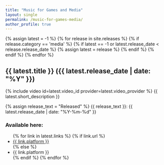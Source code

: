 ```yaml
---
title: "Music for Games and Media"
layout: single
permalink: /music-for-games-media/
author_profile: true
---
```

{% assign latest = -1 %}
{% for release in site.releases %}
  {% if release.category == 'media' %}
    {% if latest == -1 or latest.release_date < release.release_date %}
      {% assign latest = release %}
    {% endif %}
  {% endif %}
{% endfor %}
## {{ latest.title }} ({{ latest.release_date | date: "%Y" }})
{% include video id=latest.video_id provider=latest.video_provider %}
{{ latest.short_description }}

{% assign release_text = "Released" %}
{{ release_text }}: {{ latest.release_date | date: "%Y-%m-%d" }}

### Available here:
<ul>
{% for link in latest.links %}
  {% if link.url %}
    <li><a href = "{{ link.url }}">{{ link.platform }}</a></li>
  {% else %}
    <li>{{ link.platform }}</li>
  {% endif %}
{% endfor %}
</ul>